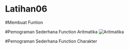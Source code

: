 # Latihan06
#Membuat Funtion

#Pemograman Sederhana Function Aritmatika
![Aritmatika](https://user-images.githubusercontent.com/60466120/73452009-9068ca80-439b-11ea-8619-396c9c8bddff.png)

#Pemograman Sederhana Function Charakter
